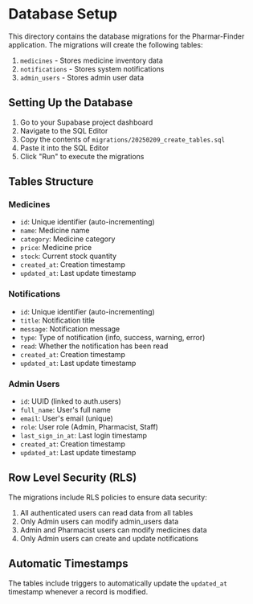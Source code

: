 # Database Setup

This directory contains the database migrations for the Pharmar-Finder application. The migrations will create the following tables:

1. `medicines` - Stores medicine inventory data
2. `notifications` - Stores system notifications
3. `admin_users` - Stores admin user data

## Setting Up the Database

1. Go to your Supabase project dashboard
2. Navigate to the SQL Editor
3. Copy the contents of `migrations/20250209_create_tables.sql`
4. Paste it into the SQL Editor
5. Click "Run" to execute the migrations

## Tables Structure

### Medicines
- `id`: Unique identifier (auto-incrementing)
- `name`: Medicine name
- `category`: Medicine category
- `price`: Medicine price
- `stock`: Current stock quantity
- `created_at`: Creation timestamp
- `updated_at`: Last update timestamp

### Notifications
- `id`: Unique identifier (auto-incrementing)
- `title`: Notification title
- `message`: Notification message
- `type`: Type of notification (info, success, warning, error)
- `read`: Whether the notification has been read
- `created_at`: Creation timestamp
- `updated_at`: Last update timestamp

### Admin Users
- `id`: UUID (linked to auth.users)
- `full_name`: User's full name
- `email`: User's email (unique)
- `role`: User role (Admin, Pharmacist, Staff)
- `last_sign_in_at`: Last login timestamp
- `created_at`: Creation timestamp
- `updated_at`: Last update timestamp

## Row Level Security (RLS)

The migrations include RLS policies to ensure data security:

1. All authenticated users can read data from all tables
2. Only Admin users can modify admin_users data
3. Admin and Pharmacist users can modify medicines data
4. Only Admin users can create and update notifications

## Automatic Timestamps

The tables include triggers to automatically update the `updated_at` timestamp whenever a record is modified.
